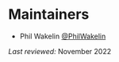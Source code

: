 # Maintainers

- Phil Wakelin [@PhilWakelin](https://github.com/PhilWakelin)

*Last reviewed:* November 2022
